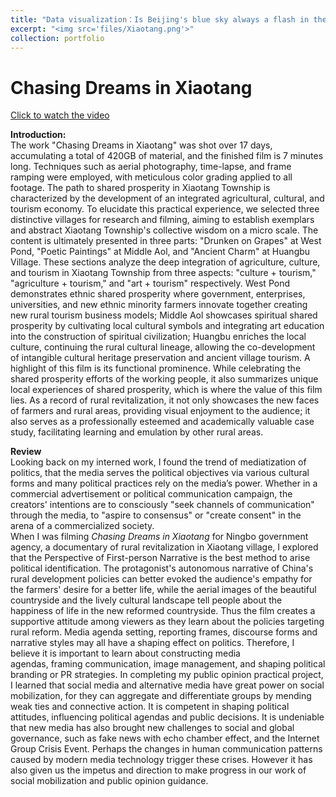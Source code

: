 ```yaml
---
title: "Data visualization：Is Beijing's blue sky always a flash in the pan?"
excerpt: "<img src='files/Xiaotang.png'>"
collection: portfolio
---
```


Chasing Dreams in Xiaotang
==========================
[Click to watch the video](https://drive.google.com/file/d/1UuREPSf0aJM6JNVkVt-gV1odsQi3xW6U/view?usp=drive_link)

**Introduction:** <br>
The work "Chasing Dreams in Xiaotang" was shot over 17 days, accumulating a total of 420GB of material, and the finished film is 7 minutes long. Techniques such as aerial photography, time-lapse, and frame ramping were employed, with meticulous color grading applied to all footage. The path to shared prosperity in Xiaotang Township is characterized by the development of an integrated agricultural, cultural, and tourism economy. To elucidate this practical experience, we selected three distinctive villages for research and filming, aiming to establish exemplars and abstract Xiaotang Township's collective wisdom on a micro scale. The content is ultimately presented in three parts: "Drunken on Grapes" at West Pond, "Poetic Paintings" at Middle Aol, and "Ancient Charm" at Huangbu Village. These sections analyze the deep integration of agriculture, culture, and tourism in Xiaotang Township from three aspects: "culture + tourism," "agriculture + tourism," and "art + tourism" respectively. West Pond demonstrates ethnic shared prosperity where government, enterprises, universities, and new ethnic minority farmers innovate together creating new rural tourism business models; Middle Aol showcases spiritual shared prosperity by cultivating local cultural symbols and integrating art education into the construction of spiritual civilization; Huangbu enriches the local culture, continuing the rural cultural lineage, allowing the co-development of intangible cultural heritage preservation and ancient village tourism. A highlight of this film is its functional prominence. While celebrating the shared prosperity efforts of the working people, it also summarizes unique local experiences of shared prosperity, which is where the value of this film lies. As a record of rural revitalization, it not only showcases the new faces of farmers and rural areas, providing visual enjoyment to the audience; it also serves as a professionally esteemed and academically valuable case study, facilitating learning and emulation by other rural areas.

**Review** <br>
Looking back on my interned work, I found the trend of mediatization of politics, that the media serves the political objectives via various cultural forms and many political practices rely on the media’s power.  Whether in a commercial advertisement or political communication campaign, the creators' intentions are to consciously "seek channels of communication" through the media, to "aspire to consensus" or "create
consent" in the arena of a commercialized society.<br>
When I was filming _Chasing Dreams in Xiaotang_ for Ningbo government agency, a documentary of rural
revitalization in Xiaotang village, I explored that the Perspective of First-person Narrative is the best method
to arise political identification.  The protagonist's autonomous narrative of China's rural development policies
can better evoked the audience's empathy for the farmers' desire for a better life, while the aerial images of
the beautiful countryside and the lively cultural landscape tell people about the happiness of life in the new
reformed countryside.  Thus the film creates a supportive attitude among viewers as they learn about the
policies targeting rural reform.  Media agenda setting, reporting frames, discourse forms and narrative styles
may all have a shaping effect on politics.  Therefore, I believe it is important to learn about constructing media<br>
agendas, framing communication, image management, and shaping political branding or PR strategies.
In completing my public opinion practical project, I learned that social media and alternative media have
great power on social mobilization, for they can aggregate and differentiate groups by mending weak ties
and connective action.  It is competent in shaping political attitudes, influencing political agendas and public
decisions.  It is undeniable that new media has also brought new challenges to social and global governance,
such as fake news with echo chamber effect, and the Internet Group Crisis Event.  Perhaps the changes in
human communication patterns caused by modern media technology trigger these crises.  However it has
also given us the impetus and direction to make progress in our work of social mobilization and public opinion
guidance.<br></p>
